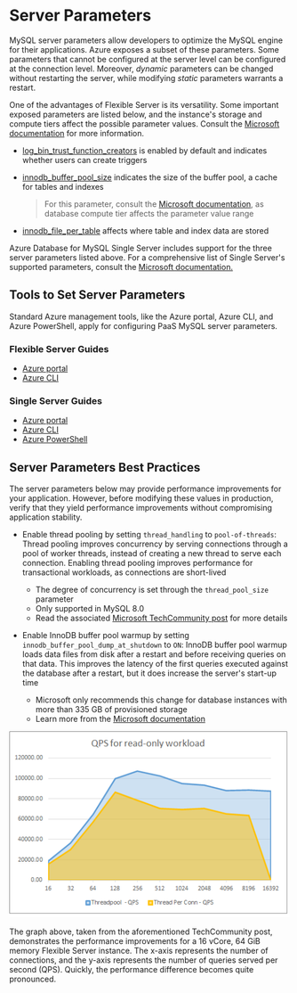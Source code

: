 # Server Parameters

MySQL server parameters allow developers to optimize the MySQL engine for their applications. Azure exposes a subset of these parameters. Some parameters that cannot be configured at the server level can be configured at the connection level. Moreover, *dynamic* parameters can be changed without restarting the server, while modifying *static* parameters warrants a restart.

One of the advantages of Flexible Server is its versatility. Some important exposed parameters are listed below, and the instance's storage and compute tiers affect the possible parameter values. Consult the [Microsoft documentation](https://docs.microsoft.com/azure/mysql/flexible-server/concepts-server-parameters) for more information.

- [log_bin_trust_function_creators](https://dev.mysql.com/doc/refman/8.0/en/replication-options-binary-log.html#sysvar_log_bin_trust_function_creators) is enabled by default and indicates whether users can create triggers

- [innodb_buffer_pool_size](https://dev.mysql.com/doc/refman/8.0/en/innodb-parameters.html#sysvar_innodb_buffer_pool_size) indicates the size of the buffer pool, a cache for tables and indexes

    > For this parameter, consult the [Microsoft documentation](https://docs.microsoft.com/en-us/azure/mysql/flexible-server/concepts-server-parameters), as database compute tier affects the parameter value range

- [innodb_file_per_table](https://dev.mysql.com/doc/refman/8.0/en/innodb-parameters.html#sysvar_innodb_file_per_table) affects where table and index data are stored

Azure Database for MySQL Single Server includes support for the three server parameters listed above. For a comprehensive list of Single Server's supported parameters, consult the [Microsoft documentation.](https://docs.microsoft.com/azure/mysql/concepts-server-parameters)

## Tools to Set Server Parameters

Standard Azure management tools, like the Azure portal, Azure CLI, and Azure PowerShell, apply for configuring PaaS MySQL server parameters.

### Flexible Server Guides

- [Azure portal](https://docs.microsoft.com/azure/mysql/flexible-server/how-to-configure-server-parameters-portal)
- [Azure CLI](https://docs.microsoft.com/azure/mysql/flexible-server/how-to-configure-server-parameters-cli)

### Single Server Guides

- [Azure portal](https://docs.microsoft.com/azure/mysql/howto-server-parameters)
- [Azure CLI](https://docs.microsoft.com/azure/mysql/howto-configure-server-parameters-using-cli)
- [Azure PowerShell](https://docs.microsoft.com/azure/mysql/howto-configure-server-parameters-using-powershell)

## Server Parameters Best Practices

The server parameters below may provide performance improvements for your application. However, before modifying these values in production, verify that they yield performance improvements without compromising application stability.

- Enable thread pooling by setting `thread_handling` to `pool-of-threads`: Thread pooling improves concurrency by serving connections through a pool of worker threads, instead of creating a new thread to serve each connection. Enabling thread pooling improves performance for transactional workloads, as connections are short-lived
  - The degree of concurrency is set through the `thread_pool_size` parameter
  - Only supported in MySQL 8.0
  - Read the associated [Microsoft TechCommunity post](https://techcommunity.microsoft.com/t5/azure-database-for-mysql-blog/achieve-up-to-a-50-performance-boost-in-azure-database-for-mysql/ba-p/2909691) for more details

- Enable InnoDB buffer pool warmup by setting `innodb_buffer_pool_dump_at_shutdown` to `ON`: InnoDB buffer pool warmup loads data files from disk after a restart and before receiving queries on that data. This improves the latency of the first queries executed against the database after a restart, but it does increase the server's start-up time
  - Microsoft only recommends this change for database instances with more than 335 GB of provisioned storage
  - Learn more from the [Microsoft documentation](https://docs.microsoft.com/azure/mysql/concept-performance-best-practices)

![This graph demonstrates the performance benefits of thread pooling for a Flexible Server instance.](./media/thread-pooling-performance.png "Performance benefits of thread pooling")

The graph above, taken from the aforementioned TechCommunity post, demonstrates the performance improvements for a 16 vCore, 64 GiB memory Flexible Server instance. The x-axis represents the number of connections, and the y-axis represents the number of queries served per second (QPS). Quickly, the performance difference becomes quite pronounced.
